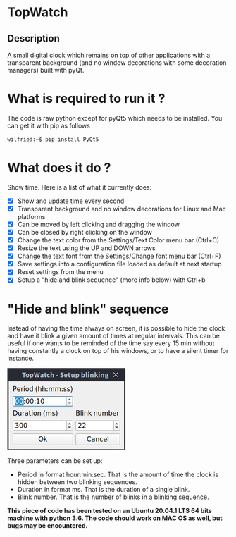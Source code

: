 # TopWatch

## Description
A small digital clock which remains on top of other applications with a transparent background (and no window decorations with some decoration managers) built with pyQt.

# What is required to run it ?

The code is raw python except for pyQt5 which needs to be installed. You can get it with pip as follows

```bash
wilfried:~$ pip install PyQt5
```

# What does it do ?

Show time. Here is a list of what it currently does:

- [x] Show and update time every second
- [x] Transparent background and no window decorations for Linux and Mac platforms
- [x] Can be moved by left clicking and dragging the window
- [x] Can be closed by right clicking on the window
- [x] Change the text color from the Settings/Text Color menu bar (Ctrl+C)
- [x] Resize the text using the UP and DOWN arrows
- [x] Change the text font from the Settings/Change font menu bar (Ctrl+F)
- [x] Save settings into a configuration file loaded as default at next startup
- [x] Reset settings from the menu
- [x] Setup a "hide and blink sequence" (more info below) with Ctrl+b

# "Hide and blink" sequence

Instead of having the time always on screen, it is possible to hide the clock and have it blink a given amount of times at regular intervals. This can be useful if one wants to be reminded of the time say every 15 min without having constantly a clock on top of his windows, or to have a silent timer for instance.

![Blink setup](/blink_setup_example.png)

Three parameters can be set up:

- Period in format hour:min:sec. That is the amount of time the clock is hidden between two blinking sequences.
- Duration in format ms. That is the duration of a single blink.
- Blink number. That is the number of blinks in a blinking sequence.

**This piece of code has been tested on an Ubuntu 20.04.1 LTS 64 bits machine with python 3.6. The code should work on MAC OS as well, but bugs may be encountered.**

